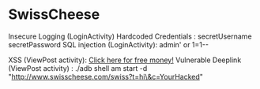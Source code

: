 # SwissCheese

Insecure Logging (LoginActivity)
Hardcoded Credentials : secretUsername secretPassword
SQL injection (LoginActivity): admin' or 1=1--

XSS (ViewPost activity): <a href="http://foo.com/login.php?username=%22+%2F%3E%3Cscript%3Ealert%28%27XSS%21%27%29%3B%3C%2Fscript%3E">Click here for free money!</a>
Vulnerable Deeplink (ViewPost activity) : ./adb shell am start -d "http://www.swisscheese.com/swiss?t=hi\&c=YourHacked"




